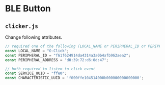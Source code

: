 # BLE Button

## `clicker.js`

Change following attributes. 

```js
// required one of the following (LOCAL_NAME or PERIPHERAL_ID or PERIPHERAL_ADDRESS)
const LOCAL_NAME = "O-Click";
const PERIPHERAL_ID = "f61f624914da4314a3a0b4afb962aea2";
const PERIPHERAL_ADDRESS = "d0:39:72:d6:0d:47";

// both required to listen to click event
const SERVICE_UUID = "ffe0";
const CHARACTERISTIC_UUID = 'f000ffe104514000b000000000000000';
```
